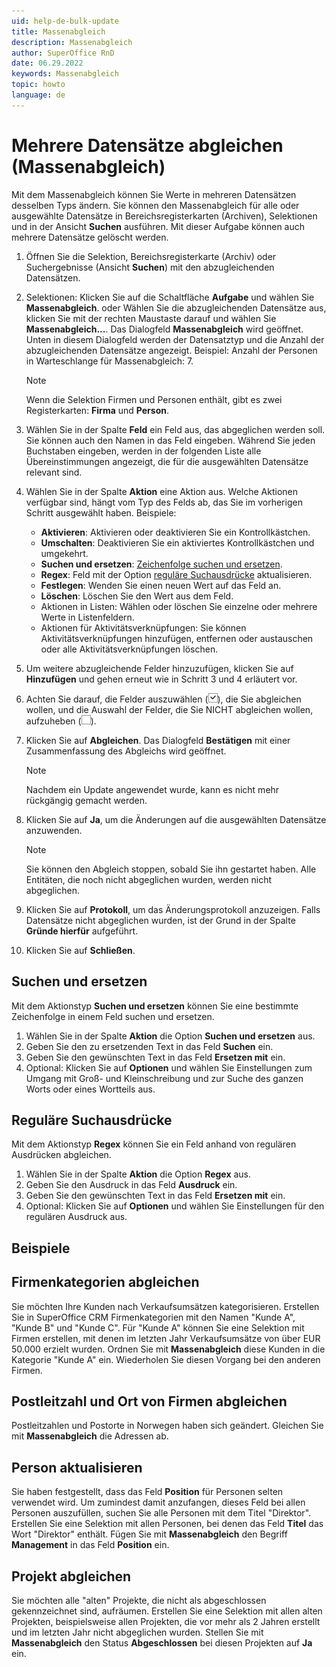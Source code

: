 ```yaml
---
uid: help-de-bulk-update
title: Massenabgleich
description: Massenabgleich
author: SuperOffice RnD
date: 06.29.2022
keywords: Massenabgleich
topic: howto
language: de
---
```


# Mehrere Datensätze abgleichen (Massenabgleich)

Mit dem Massenabgleich können Sie Werte in mehreren Datensätzen desselben Typs ändern. Sie können den Massenabgleich für alle oder ausgewählte Datensätze in Bereichsregisterkarten (Archiven), Selektionen und in der Ansicht **Suchen** ausführen. Mit dieser Aufgabe können auch mehrere Datensätze gelöscht werden.

1. Öffnen Sie die Selektion, Bereichsregisterkarte (Archiv) oder Suchergebnisse (Ansicht **Suchen**) mit den abzugleichenden Datensätzen.

2. Selektionen: Klicken Sie auf die Schaltfläche **Aufgabe** und wählen Sie **Massenabgleich**.
    oder
    Wählen Sie die abzugleichenden Datensätze aus, klicken Sie mit der rechten Maustaste darauf und wählen Sie **Massenabgleich...**.
    Das Dialogfeld **Massenabgleich** wird geöffnet. Unten in diesem Dialogfeld werden der Datensatztyp und die Anzahl der abzugleichenden Datensätze angezeigt. Beispiel: Anzahl der Personen in Warteschlange für Massenabgleich: 7.

    > [!NOTE]
    > Wenn die Selektion Firmen und Personen enthält, gibt es zwei Registerkarten: **Firma** und **Person**.

3. Wählen Sie in der Spalte **Feld** ein Feld aus, das abgeglichen werden soll. Sie können auch den Namen in das Feld eingeben. Während Sie jeden Buchstaben eingeben, werden in der folgenden Liste alle Übereinstimmungen angezeigt, die für die ausgewählten Datensätze relevant sind.

4. Wählen Sie in der Spalte **Aktion** eine Aktion aus. Welche Aktionen verfügbar sind, hängt vom Typ des Felds ab, das Sie im vorherigen Schritt ausgewählt haben. Beispiele:

    * **Aktivieren**: Aktivieren oder deaktivieren Sie ein Kontrollkästchen.
    * **Umschalten**: Deaktivieren Sie ein aktiviertes Kontrollkästchen und umgekehrt.
    * **Suchen und ersetzen**: [Zeichenfolge suchen und ersetzen](#search-and-replace).
    * **Regex**: Feld mit der Option [reguläre Suchausdrücke](#regex) aktualisieren.
    * **Festlegen**: Wenden Sie einen neuen Wert auf das Feld an.
    * **Löschen**: Löschen Sie den Wert aus dem Feld.
    * Aktionen in Listen: Wählen oder löschen Sie einzelne oder mehrere Werte in Listenfeldern.
    * Aktionen für Aktivitätsverknüpfungen: Sie können Aktivitätsverknüpfungen hinzufügen, entfernen oder austauschen oder alle Aktivitätsverknüpfungen löschen.

5. Um weitere abzugleichende Felder hinzuzufügen, klicken Sie auf **Hinzufügen** und gehen erneut wie in Schritt 3 und 4 erläutert vor.

6. Achten Sie darauf, die Felder auszuwählen (![Symbol][img1]), die Sie abgleichen wollen, und die Auswahl der Felder, die Sie NICHT abgleichen wollen, aufzuheben (![Symbol][img2]).

7. Klicken Sie auf **Abgleichen**. Das Dialogfeld **Bestätigen** mit einer Zusammenfassung des Abgleichs wird geöffnet.

    > [!NOTE]
    > Nachdem ein Update angewendet wurde, kann es nicht mehr rückgängig gemacht werden.

8. Klicken Sie auf **Ja**, um die Änderungen auf die ausgewählten Datensätze anzuwenden.

    > [!NOTE]
    > Sie können den Abgleich stoppen, sobald Sie ihn gestartet haben. Alle Entitäten, die noch nicht abgeglichen wurden, werden nicht abgeglichen.

9. Klicken Sie auf **Protokoll**, um das Änderungsprotokoll anzuzeigen. Falls Datensätze nicht abgeglichen wurden, ist der Grund in der Spalte **Gründe hierfür** aufgeführt.

10. Klicken Sie auf **Schließen**.

## <a id="search-and-replace"></a>Suchen und ersetzen

Mit dem Aktionstyp **Suchen und ersetzen** können Sie eine bestimmte Zeichenfolge in einem Feld suchen und ersetzen.

1. Wählen Sie in der Spalte **Aktion** die Option **Suchen und ersetzen** aus.
2. Geben Sie den zu ersetzenden Text in das Feld **Suchen** ein.
3. Geben Sie den gewünschten Text in das Feld **Ersetzen mit** ein.
4. Optional: Klicken Sie auf **Optionen** und wählen Sie Einstellungen zum Umgang mit Groß- und Kleinschreibung und zur Suche des ganzen Worts oder eines Wortteils aus.

## <a id="regex"></a>Reguläre Suchausdrücke

Mit dem Aktionstyp **Regex** können Sie ein Feld anhand von regulären Ausdrücken abgleichen.

1. Wählen Sie in der Spalte **Aktion** die Option **Regex** aus.
2. Geben Sie den Ausdruck in das Feld **Ausdruck** ein.
3. Geben Sie den gewünschten Text in das Feld **Ersetzen mit** ein.
4. Optional: Klicken Sie auf **Optionen** und wählen Sie Einstellungen für den regulären Ausdruck aus.

## Beispiele

## Firmenkategorien abgleichen

Sie möchten Ihre Kunden nach Verkaufsumsätzen kategorisieren. Erstellen Sie in SuperOffice CRM Firmenkategorien mit den Namen "Kunde A", "Kunde B" und "Kunde C". Für "Kunde A" können Sie eine Selektion mit Firmen erstellen, mit denen im letzten Jahr Verkaufsumsätze von über EUR 50.000 erzielt wurden. Ordnen Sie mit **Massenabgleich** diese Kunden in die Kategorie "Kunde A" ein. Wiederholen Sie diesen Vorgang bei den anderen Firmen.

## Postleitzahl und Ort von Firmen abgleichen

Postleitzahlen und Postorte in Norwegen haben sich geändert. Gleichen Sie mit **Massenabgleich** die Adressen ab.

## Person aktualisieren

Sie haben festgestellt, dass das Feld **Position** für Personen selten verwendet wird. Um zumindest damit anzufangen, dieses Feld bei allen Personen auszufüllen, suchen Sie alle Personen mit dem Titel "Direktor". Erstellen Sie eine Selektion mit allen Personen, bei denen das Feld **Titel** das Wort "Direktor" enthält. Fügen Sie mit **Massenabgleich** den Begriff **Management** in das Feld **Position** ein.

## Projekt abgleichen

Sie möchten alle "alten" Projekte, die nicht als abgeschlossen gekennzeichnet sind, aufräumen. Erstellen Sie eine Selektion mit allen alten Projekten, beispielsweise allen Projekten, die vor mehr als 2 Jahren erstellt und im letzten Jahr nicht abgeglichen wurden. Stellen Sie mit **Massenabgleich** den Status **Abgeschlossen** bei diesen Projekten auf **Ja** ein.

<!-- Referenced links -->

<!-- Referenced images -->
[img1]: ../../../media/icons/btn-selected.png
[img2]: ../../../media/icons/btn-unselected.png
